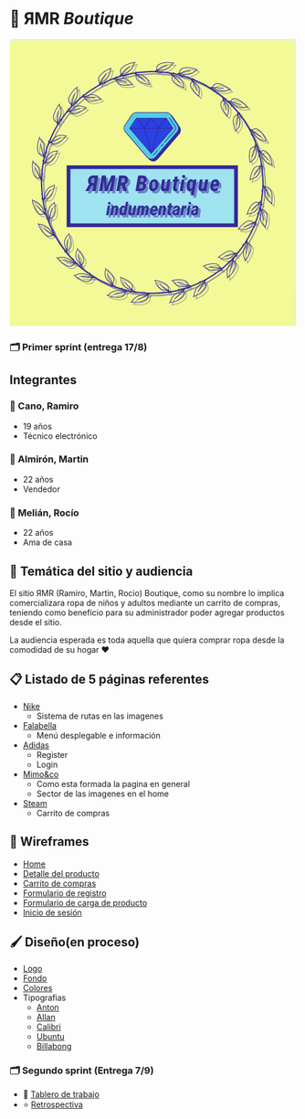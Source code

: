 # 👚 ЯMR *Boutique*

![logotipo](./sitio/public/images/logotipo2.png)

### 🗂 Primer sprint (entrega 17/8)

## Integrantes


### 👖  Cano, Ramiro
  - 19 años
  - Técnico electrónico

### 👖 Almirón, Martin
  - 22 años
  - Vendedor


### 👗 Melián, Rocío
  - 22 años
  - Ama de casa

## 👀 Temática del sitio y audiencia
 El sitio ЯMR (Ramiro, Martin, Rocio) Boutique, como su nombre lo implica comercializara ropa de niños y adultos mediante un carrito de compras, teniendo como beneficio para su administrador poder agregar productos desde el sitio.

 La audiencia esperada es toda aquella que quiera comprar ropa desde la comodidad de su hogar ♥

 ## 📋 Listado de 5 páginas referentes

 - [Nike](https://www.nike.com/ar/)
    - Sistema de rutas en las imagenes
 - [Falabella](https://www.falabella.com/falabella-cl/)
    - Menú desplegable e información
 - [Adidas](https://www.adidas.com.ar/)
    - Register
    - Login
 - [Mimo&co](https://www.mimo.com.ar/)
    - Como esta formada la pagina en general
    - Sector de las imagenes en el home
 - [Steam](https://store.steampowered.com/)
    - Carrito de compras

 ## 📝 Wireframes
 - [Home](https://github.com/RocioMelian/Grupo_11_RMRBoutique/blob/master/sprint1/wireframes/home.jpg)
 - [Detalle del producto](https://github.com/RocioMelian/Grupo_11_RMRBoutique/blob/master/sprint1/wireframes/detalle-producto.png)
 - [Carrito de compras](https://github.com/RocioMelian/Grupo_11_RMRBoutique/blob/master/sprint1/wireframes/carrito.png)
 - [Formulario de registro](https://github.com/RocioMelian/Grupo_11_RMRBoutique/blob/master/sprint1/wireframes/register.png)
 - [Formulario de carga de producto](https://github.com/RocioMelian/Grupo_11_RMRBoutique/blob/master/sprint1/wireframes/form-admin.png)
 - [Inicio de sesión](https://github.com/RocioMelian/Grupo_11_RMRBoutique/blob/master/sprint1/wireframes/login.png)

## 🖌 Diseño(en proceso)
- [Logo](https://github.com/RocioMelian/Grupo_11_RMRBoutique/blob/master/sitio/public/images/logotipo2.png)
- [Fondo](https://github.com/RocioMelian/Grupo_11_RMRBoutique/blob/master/sitio/public/images/fondoo.jpg)
- [Colores](https://github.com/RocioMelian/Grupo_11_RMRBoutique/tree/master/sprint1/paletaColores)
- Tipografias
   - [Anton](https://fonts.google.com/specimen/Anton?query=anton)
   - [Allan](https://fonts.google.com/specimen/Allan?query=allan)
   - [Calibri](https://fonts.google.com/?query=calibri)
   - [Ubuntu](https://fonts.google.com/specimen/Ubuntu?query=ubuntu)
   - [Billabong](https://fonts.google.com/?query=billabong)

### 🗂 Segundo sprint (Entrega 7/9)

- 📑 [Tablero de trabajo](https://trello.com/b/uB2due9N/grupo-11-%D1%8Fmr-boutique)
- ⭐ [Retrospectiva]()